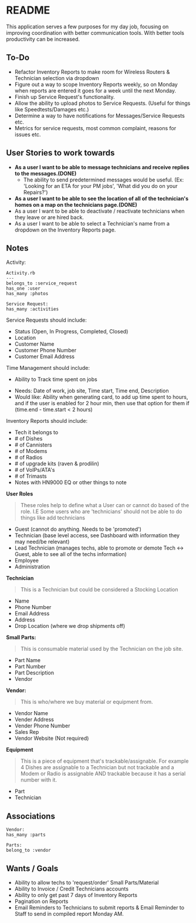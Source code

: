 # README

This application serves a few purposes for my day job, focusing on improving coordination with better communication tools. With better tools productivity can be increased.

## To-Do
- Refactor Inventory Reports to make room for Wireless Routers & Technician selection via dropdown
- Figure out a way to scope Inventory Reports weekly, so on Monday when reports are entered it goes for a week until the next Monday.
- Finish up Service Request's functionality.
- Allow the ability to upload photos to Service Requests. (Useful for things like Speedtests/Damages etc.)
- Determine a way to have notifications for Messages/Service Requests etc.
- Metrics for service requests, most common complaint, reasons for issues etc.

## User Stories to work towards
- **As a user I want to be able to message technicians and receive replies to the messages.(DONE)**
  - The ability to send predetermined messages would be useful. (Ex: 'Looking for an ETA for your PM jobs', 'What did you do on your Repairs?')
- **As a user I want to be able to see the location of all of the technician's homes on a map on the technicians page.(DONE)**
- As a user I want to be able to deactivate / reactivate technicians when they leave or are hired back.
- As a user I want to be able to select a Technician's name from a dropdown on the Inventory Reports page.

## Notes
Activity:
```
Activity.rb
---
belongs_to :service_request
has_one :user
has_many :photos

Service Request:
has_many :activities
```

Service Requests should include:
* Status (Open, In Progress, Completed, Closed)
* Location
* Customer Name
* Customer Phone Number
* Customer Email Address

Time Management should include:
- Ability to Track time spent on jobs
* Needs: Date of work, job site, Time start, Time end, Description
* Would like: Ability when generating card, to add up time spent to hours, and if the user is enabled for 2 hour min, then use that option for them if (time.end - time.start < 2 hours)

Inventory Reports should include:
* Tech it belongs to
* \# of Dishes
* \# of Cannisters
* \# of Modems
* \# of Radios
* \# of upgrade kits (raven & prodilin)
* \# of VoIPs/ATA's
* \# of Trimasts
* Notes with HN9000 EQ or other things to note

**User Roles**
> These roles help to define what a User can or cannot do based of the role. I.E Some users who are 'technicians' should not be able to do things like add technicians

* Guest (cannot do anything. Needs to be 'promoted')
* Technician (base level access, see Dashboard with information they may need/be relevant)
* Lead Technician (manages techs, able to promote or demote Tech <-> Guest, able to see all of the techs information)
* Employee
* Administration

**Technician**
> This is a Technician but could be considered a Stocking Location

* Name
* Phone Number
* Email Address
* Address
* Drop Location (where we drop shipments off)


**Small Parts:**
>This is consumable material used by the Technician on the job site.

* Part Name
* Part Number
* Part Description
* Vendor

**Vendor:**
>This is who/where we buy material or equipment from.

* Vendor Name
* Vender Address
* Vender Phone Number
* Sales Rep
* Vendor Website (Not required)

**Equipment**
>This is a piece of equipment that's trackable/assignable. For example 4 Dishes are
assignable to a Technician but not trackable and a Modem or Radio is assignable AND trackable because it has a serial number with it.

* Part
* Technician


## Associations
```
Vendor:
has_many :parts

Parts:
belong_to :vendor
```

## Wants / Goals
* Ability to allow techs to 'request/order' Small Parts/Material
* Ability to Invoice / Credit Technicians accounts
* Ability to only get past 7 days of Inventory Reports
* Pagination on Reports
* Email Reminders to Technicians to submit reports & Email Reminder to Staff to send in compiled report Monday AM.
